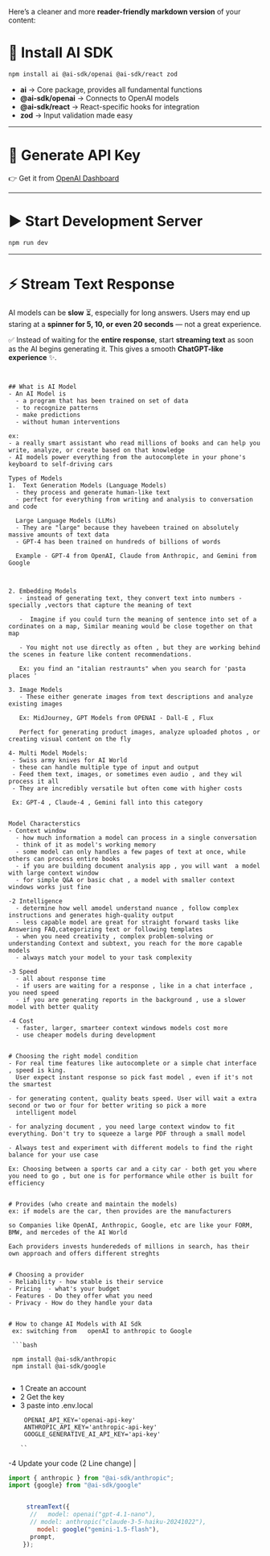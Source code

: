 Here’s a cleaner and more **reader-friendly markdown version** of your content:


# 🚀 Install AI SDK

```bash
npm install ai @ai-sdk/openai @ai-sdk/react zod
````

* **ai** → Core package, provides all fundamental functions
* **@ai-sdk/openai** → Connects to OpenAI models
* **@ai-sdk/react** → React-specific hooks for integration
* **zod** → Input validation made easy

---

# 🔑 Generate API Key

👉 Get it from [OpenAI Dashboard](https://platform.openai.com/api-keys)

---

# ▶️ Start Development Server

```bash
npm run dev
```

---

# ⚡ Stream Text Response

AI models can be **slow** ⏳, especially for long answers.
Users may end up staring at a **spinner for 5, 10, or even 20 seconds** — not a great experience.

✅ Instead of waiting for the **entire response**, start **streaming text** as soon as the AI begins generating it.
This gives a smooth **ChatGPT-like experience** ✨.

```


## What is AI Model
- An AI Model is
  - a program that has been trained on set of data
  - to recognize patterns
  - make predictions
  - without human interventions

ex: 
- a really smart assistant who read millions of books and can help you write, analyze, or create based on that knowledge
- AI models power everything from the autocomplete in your phone's keyboard to self-driving cars

Types of Models
1.  Text Generation Models (Language Models)
  - they process and generate human-like text
  - perfect for everything from writing and analysis to conversation and code

  Large Language Models (LLMs)
  - They are "large" because they havebeen trained on absolutely massive amounts of text data
  - GPT-4 has been trained on hundreds of billions of words

  Example - GPT-4 from OpenAI, Claude from Anthropic, and Gemini from Google



2. Embedding Models
   - instead of generating text, they convert text into numbers - specially ,vectors that capture the meaning of text

   -  Imagine if you could turn the meaning of sentence into set of a cordinates on a map, Similar meaning would be close together on that map

   - You might not use directly as often , but they are working behind the scenes in feature like content recommendations.

   Ex: you find an "italian restraunts" when you search for 'pasta places ' 

3. Image Models
   - These either generate images from text descriptions and analyze existing images

   Ex: MidJourney, GPT Models from OPENAI - Dall-E , Flux

   Perfect for generating product images, analyze uploaded photos , or creating visual content on the fly

4- Multi Model Models:
 - Swiss army knives for AI World
 - these can handle multiple type of input and output 
 - Feed them text, images, or sometimes even audio , and they wil process it all
 - They are incredibly versatile but often come with higher costs

 Ex: GPT-4 , Claude-4 , Gemini fall into this category


Model Characterstics
- Context window
  - how much information a model can process in a single conversation
  - think of it as model's working memory 
  - some model can only handles a few pages of text at once, while others can process entire books
  - if you are building document analysis app , you will want  a model with large context window
  - for simple Q&A or basic chat , a model with smaller context windows works just fine

-2 Intelligence
  - determine how well amodel understand nuance , follow complex instructions and generates high-quality output
  - less capable model are great for straight forward tasks like Answering FAQ,categorizing text or following templates
  - when you need creativity , complex problem-solving or understanding Context and subtext, you reach for the more capable models
  - always match your model to your task complexity

-3 Speed
  - all about response time
  - if users are waiting for a response , like in a chat interface , you need speed
  - if you are generating reports in the background , use a slower model with better quality

-4 Cost
  - faster, larger, smarteer context windows models cost more
  - use cheaper models during development


# Choosing the right model condition
- For real time features like autocomplete or a simple chat interface , speed is king.
  User expect instant response so pick fast model , even if it's not the smartest

- for generating content, quality beats speed. User will wait a extra second or two or four for better writing so pick a more
  intelligent model

- for analyzing document , you need large context window to fit everything. Don't try to squeeze a large PDF through a small model

- Always test and experiment with different models to find the right balance for your use case

Ex: Choosing between a sports car and a city car - both get you where you need to go , but one is for performance while other is built for efficiency


# Provides (who create and maintain the models)
ex: if models are the car, then provides are the manufacturers

so Companies like OpenAI, Anthropic, Google, etc are like your FORM, BMW, and mercedes of the AI World

Each providers invests hunderededs of millions in search, has their own approach and offers different streghts


# Choosing a provider
- Reliability - how stable is their service
- Pricing  - what's your budget
- Features - Do they offer what you need
- Privacy - How do they handle your data


# How to change AI Models with AI Sdk
 ex: switching from   openAI to anthropic to Google

 ```bash

 npm install @ai-sdk/anthropic
 npm install @ai-sdk/google


 ```

 - 1 Create an account
 - 2 Get the key 
 - 3 paste into .env.local
   ```
    OPENAI_API_KEY='openai-api-key'
    ANTHROPIC_API_KEY='anthropic-api-key'
    GOOGLE_GENERATIVE_AI_API_KEY='api-key'

   ``

-4 Update your code (2 Line change) | 

```js
import { anthropic } from "@ai-sdk/anthropic";
import {google} from "@ai-sdk/google"


     streamText({
      //   model: openai("gpt-4.1-nano"),
      // model: anthropic("claude-3-5-haiku-20241022"),
        model: google("gemini-1.5-flash"),
      prompt,
    });
```